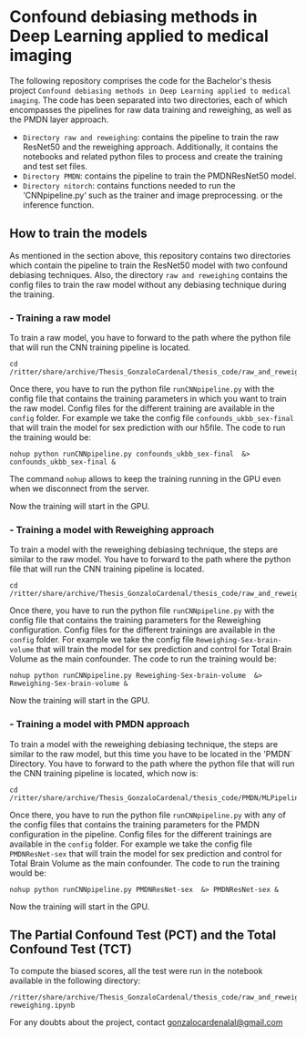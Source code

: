 # Confound debiasing methods in Deep Learning applied to medical imaging

The following repository comprises the code for the Bachelor's thesis project `Confound debiasing methods in Deep Learning applied to medical imaging`. 
The code has been separated into two directories, each of which encompasses the pipelines for raw data training and reweighing, as well as the PMDN layer approach.
- `Directory raw and reweighing`: contains the pipeline to train the raw ResNet50 and the reweighing approach. Additionally, it contains the notebooks and related python files to process and create the training and test set files.
- `Directory PMDN`: contains the pipeline to train the PMDNResNet50 model.
- `Directory nitorch`: contains functions needed to run the ‘CNNpipeline.py‘ such as the trainer and image preprocessing.
or the inference function.


## How to train the models

As mentioned in the section above, this repository contains two directories which contain the pipeline to train the ResNet50 model with two confound debiasing techniques. Also, the directory `raw and reweighing` contains the config files to train the raw model without any debiasing technique during the training. 

### - Training a raw model

To train a raw model, you have to forward to the path where the python file that will run the CNN training pipeline is located. 
```
cd /ritter/share/archive/Thesis_GonzaloCardenal/thesis_code/raw_and_reweighing/CNNpipeline/
```
Once there, you have to run the python file `runCNNpipeline.py` with the config file that contains the training parameters in which you want to train the raw model. Config files for the different training are available in the `config` folder. For example we take the config file `confounds_ukbb_sex-final` that will train the model for sex prediction with our h5file. The code to run the training would be:
```
nohup python runCNNpipeline.py confounds_ukbb_sex-final  &> confounds_ukbb_sex-final &
```
The command `nohup` allows to keep the training running in the GPU even when we disconnect from the server.

Now the training will start in the GPU. 

### - Training a model with Reweighing approach

To train a model with the reweighing debiasing technique, the steps are similar to the raw model. You have to forward to the path where the python file that will run the CNN training pipeline is located. 
```
cd /ritter/share/archive/Thesis_GonzaloCardenal/thesis_code/raw_and_reweighing/CNNpipeline/
```
Once there, you have to run the python file `runCNNpipeline.py` with the config file that contains the training parameters for the Reweighing configuration. Config files for the different trainings are available in the `config` folder. For example we take the config file `Reweighing-Sex-brain-volume` that will train the model for sex prediction and control for Total Brain Volume as the main confounder. The code to run the training would be:
```
nohup python runCNNpipeline.py Reweighing-Sex-brain-volume  &> Reweighing-Sex-brain-volume &
```

Now the training will start in the GPU. 

### - Training a model with PMDN approach

To train a model with the reweighing debiasing technique, the steps are similar to the raw model, but this time you have to be located in the 'PMDN` Directory. You have to forward to the path where the python file that will run the CNN training pipeline is located, which now is:
```
cd /ritter/share/archive/Thesis_GonzaloCardenal/thesis_code/PMDN/MLPipeline/CNNPipeline/
```
Once there, you have to run the python file `runCNNpipeline.py` with any of the config files that contains the training parameters for the PMDN configuration in the pipeline. Config files for the different trainings are available in the `config` folder. For example we take the config file `PMDNResNet-sex` that will train the model for sex prediction and control for Total Brain Volume as the main confounder. The code to run the training would be:
```
nohup python runCNNpipeline.py PMDNResNet-sex  &> PMDNResNet-sex &
```

Now the training will start in the GPU. 

## The Partial Confound Test (PCT) and the Total Confound Test (TCT)

To compute the biased scores, all the test were run in the notebook available in the following directory:
```
/ritter/share/archive/Thesis_GonzaloCardenal/thesis_code/raw_and_reweighing/CNNpipeline/plot_results/test_partial_confound_test-reweighing.ipynb
```

For any doubts about the project, contact gonzalocardenalal@gmail.com
